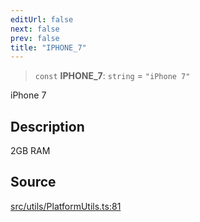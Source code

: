 ```yaml
---
editUrl: false
next: false
prev: false
title: "IPHONE_7"
---
```


> `const` **IPHONE\_7**: `string` = `"iPhone 7"`

iPhone 7

## Description

2GB RAM

## Source

[src/utils/PlatformUtils.ts:81](https://github.com/relishinc/dill-pixel/blob/c79d8e8552aaa0f13a29535c819ae67d025b4669/src/utils/PlatformUtils.ts#L81)
